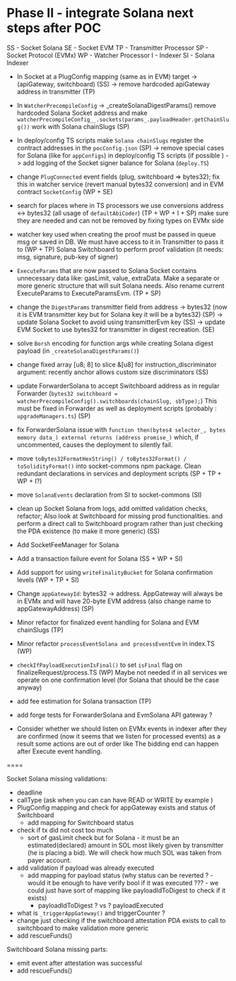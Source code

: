 
# Phase II - integrate Solana next steps after POC

SS - Socket Solana
SE - Socket EVM
TP - Transmitter Processor
SP - Socket Protocol (EVMx)
WP - Watcher Processor
I - Indexer
SI - Solana Indexer

- In Socket at a PlugConfig mapping (same as in EVM) target -> (apiGateway, switchboard) (SS)
  -> remove hardcoded apiGateway address in transmitter (TP)
- In `WatcherPrecompileConfig` -> _createSolanaDigestParams() remove hardcoded Solana Socket address 
  and make `watcherPrecompileConfig__.sockets(params_.payloadHeader.getChainSlug())` work with Solana chainSlugs (SP)
- In deploy/config TS scripts make `Solana chainSlugs` register the contract addresses in the `pocConfig.json`   (SP)
  -> remove special cases for Solana (like for `appConfigs`) in deploy/config TS scripts (if possible )
  -> add logging of the Socket signer balance for Solana (`deploy.TS`)

- change `PlugConnected` event fields (plug, switchboard => bytes32); fix this in watcher service (revert manual bytes32 conversion) and in EVM contract `SocketConfig` (WP + SE)
- search for places where in TS processors we use conversions address <-> bytes32 (all usage of `defaultAbiCoder`) (TP + WP + I + SP)
  make sure they are needed and can not be removed by fixing types on EVMx side

- watcher key used when creating the proof must be passed in queue msg or saved in DB. We must have access to it in Transmitter to pass it to (WP + TP)
  Solana Switchboard to perform proof validation (it needs: msg, signature, pub-key of signer)

- `ExecuteParams` that are now passed to Solana Socket contains unnecessary data like: gasLimit, value, extraData. Make a separate or more generic structure
  that will suit Solana needs. Also rename current ExecuteParams to ExecuteParamsEvm. (TP + SP)
- change the `DigestParams` transmitter field from address -> bytes32 (now it is EVM transmitter key but for Solana key it will be a bytes32) (SP)
  -> update Solana Socket to avoid using transmitterEvm key (SS)
  -> update EVM Socket to use bytes32 for transmitter in digest recreation. (SE)

- solve `Borsh` encoding for function args while creating Solana digest payload (in `_createSolanaDigestParams()`)
- change fixed array [u8; 8] to slice &[u8] for instruction_discriminator argument: recently anchor allows custom size discriminators (SS)

- update ForwarderSolana to accept Switchboard address as in regular Forwarder (`bytes32 switchboard = watcherPrecompileConfig().switchboards(chainSlug, sbType);`)
  This must be fixed in Forwarder as well as deployment scripts (probably : `upgradeManagers.ts`) (SP)
- fix ForwarderSolana issue with `function then(bytes4 selector_, bytes memory data_) external returns (address promise_)`
  which, if uncommented, causes the deployment to silently fail.

- move `toBytes32FormatHexString() / toBytes32Format() / toSolidityFormat()` into socket-commons npm package. Clean redundant declarations in services and deployment scripts (SP + TP + WP + I?)
- move `SolanaEvents` declaration from SI to socket-commons (SI)

- clean up Socket Solana from logs, add omitted validation checks, refactor; Also look at Switchboard for missing prod functionalities.
  and perform a direct call to Switchboard program rather than just checking the PDA existence (to make it more generic) (SS)
- Add SocketFeeManager for Solana  
- Add a transaction failure event for Solana (SS + WP + SI)
- Add support for using `writeFinalityBucket` for Solana confirmation levels (WP + TP + SI)

- Change `appGatewayId`: bytes32 -> address. AppGateway will always be in EVMx and will have 20-byte EVM address (also change name to appGatewayAddress) (SP)


- Minor refactor for finalized event handling for Solana and EVM chainSlugs (TP)
- Minor refactor `processEventSolana and processEventEvm` in index.TS (WP) 

- `checkIfPayloadExecutionIsFinal()` to set `isFinal` flag on finalizeRequest/process.TS (WP)
  Maybe not needed if in all services we operate on one confirmation level (for Solana that should be the case anyway)

- add fee estimation for Solana transaction (TP)

- add forge tests for ForwarderSolana and EvmSolana API gateway ?

- Consider whether we should listen on EVMx events in indexer after they are confirmed (now it seems that we listen for processed events)
  as a result some actions are out of order like The bidding end can happen after Execute event handling.


====

Socket Solana missing validations:
- deadline 
- callType (ask when you can can have READ or WRITE by example )
- PlugConfig mapping and check for appGateway exists and status of Switchboard
  - add mapping for Switchboard status
- check if tx did not cost too much 
   - sort of gasLimit check but for Solana - it must be an estimated(declared) amount in SOL 
     most likely given by transmitter (he is placing a bid). We will check how much SOL was taken from payer account.
- add validation if payload was already executed 
   - add mapping for payload status (why status can be reverted ?  - would it be enough to 
     have verify bool if it was executed ??? - we could just have sort of mapping like payloadIdToDigest to check if it exists)
        - payloadIdToDigest ? vs ? payloadExecuted
- what is `_triggerAppGateway()` and triggerCounter ?
- change just checking if the switchboard attestation PDA exists to call to switchboard to make validation more generic
- add rescueFunds()

Switchboard Solana missing parts:
- emit event after attestation was successful
- add rescueFunds()